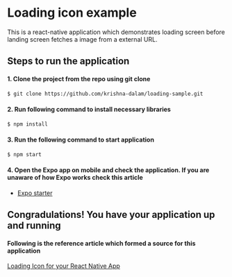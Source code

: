 # Loading icon example

This is a react-native application which demonstrates loading screen before landing screen fetches a image from a external URL.

## Steps to run the application

#### 1. Clone the project from the repo using git clone

```sh
$ git clone https://github.com/krishna-dalam/loading-sample.git
```

#### 2. Run following command to install necessary libraries

```sh
$ npm install
```

#### 3. Run the following command to start application

```sh
$ npm start
```

#### 4. Open the Expo app on mobile and check the application. If you are unaware of how Expo works check this article

- [Expo starter](https://expo.io/learn)

## Congradulations! You have your application up and running

#### Following is the reference article which formed a source for this application

[Loading Icon for your React Native App](https://medium.com/analytics-vidhya/how-to-create-a-loading-icon-for-your-react-native-app-20d50cbf5dc3)
